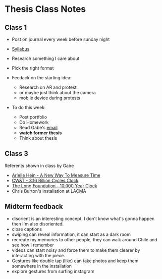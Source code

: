 # Thesis Class Notes

## Class 1
* Post on journal every week before sunday night
* [Syllabus](https://docs.google.com/document/d/1zW387SU44aTMMWTQz0cE9T2mY_RGgPbalPkslaEx598/edit)
* Research something I care about
* Pick the right format
* Feedack on the starting idea:
    * Research on AR and protest 
    * or maybe just think about the camera
    * mobile device during protests

* To do this week:
    * Post portfolio
    * Do Homework
    * Read Gabe's [email](https://mail.google.com/mail/u/1/#inbox/FMfcgxwGDDgZGLtbLBjLGDLDkGwxrGbb)
    * **watch former thesis**
    * Think about thesis
    
## Class 3
Referents shown in class by Gabe
* [Arielle Hein - A New Way To Measure Time](https://www.tedxmilehigh.com/speaker/arielle-hein/)
* [CW&T - 3.16 Billion Cycles Clock](https://cwandt.com/products/3-16-billion-cycles)
* [The Long Foundation - 10,000 Year Clock](http://longnow.org/)
* Chris Burton's installation at LACMA

## Midterm feedback
* disorient is an interesting concept, I don't know what's gonna happen then I'm also disoriented.
* close captions
* swiping can reveal information, it can start as a dark room
* recreate my memories to other people, they can walk around Chile and see how I remember 
* videos can start noisy and force them to make them clearer by interacting with the piece.
* Gestures like double tap (like) can take photos and keep them somewhere in the installation
* explore gestures from surfing instagram